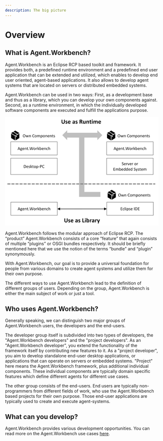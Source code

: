 ```yaml
---
description: The big picture
---
```


# Overview

## What is **Agent.Workbench?**

Agent.Workbench is an Eclipse RCP based toolkit and framework. It provides both, a predefined runtime environment and a predefined end user application that can be extended and utilized, which enables to develop end user oriented, agent-based applications. It also allows to develop agent systems that are located on servers or distributed embedded systems.

Agent.Workbench can be used in two ways: First, as a development base and thus as a library, which you can develop your own components against. Second, as a runtime environment, in which the individually developed software components are executed and fulfill the applications purpose.

![](../.gitbook/assets/overview_bigpicture_600.png)

Agent.Workbench follows the modular approach of Eclipse RCP. The “product” Agent.Workbench consists of a core “feature” that again consists of multiple “plugins” or OSGI bundles respectively. It should be briefly mentioned here that we use the notion of the terms “bundle” and “plugin” synonymously.

With Agent.Workbench, our goal is to provide a universal foundation for people from various domains to create agent systems and utilize them for their own purpose.

The different ways to use Agent.Workbench lead to the definition of different groups of users. Depending on the group, Agent.Workbench is either the main subject of work or just a tool.

## Who uses Agent.Workbench?

Generally speaking, we can distinguish two major groups of Agent.Workbench users, the developers and the end-users.

The developer group itself is subdivided into two types of developers, the "Agent.Workbench developers" and the "project developers". As an "Agent.Workbench developer", you extend the functionality of the framework itself by contributing new features to it. As a "project developer", you aim to develop standalone end-user desktop applications, or applications that can operate on servers or embedded systems. "Project" here means the Agent.Workbench framework, plus additional individual components. These individual components are typically domain specific features which define different agents for different use cases.

The other group consists of the end-users. End users are typically non-programmers from different fields of work, who use the Agent.Workbench based projects for their own purpose. Those end-user applications are typically used to create and execute agent-systems.

## What can you develop?

Agent.Workbench provides various development opportunities. You can read more on the Agent.Workbench use cases [here](agent.workbench-use-cases.md).



